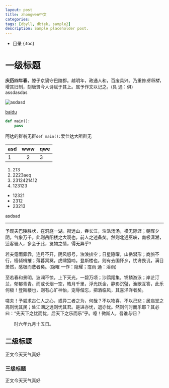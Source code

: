 ```yaml
---
layout: post
title: zhongwen中文
categories: 
tags: [dbyll, dbtek, sample2]
description: Sample placeholder post.
---
```


* 目录
{:toc}

# 一级标题

**庆历四年春**，滕子京谪守巴陵郡。越明年，政通人和，百废具兴。乃重修*岳阳楼*，增其旧制，刻唐贤今人诗赋于其上。属予作文以记之。(具 通：俱)  
assdasdas

![asdasd](https://avatars1.githubusercontent.com/u/9462987?s=400&v=4)

[baidu](http://www.baidu.com)

``` py
def main():
    pass
```

阿达的群翁无群```def main():```爱仕达大所群无

| asd | www | qwe |
| --- | :---: | --- |
| 1 | 2 | 3 |

1. 213
1. 2223aeq
1. 2312421412
2. 123123

- 12321
- 2312
- 23213

asdsad

-------------------

予观夫巴陵胜状，在洞庭一湖。衔远山，吞长江，浩浩汤汤，横无际涯；朝晖夕阴，气象万千。此则岳阳楼之大观也，前人之述备矣。然则北通巫峡，南极潇湘，迁客骚人，多会于此，览物之情，得无异乎?

  若夫霪雨霏霏，连月不开，阴风怒号，浊浪排空；日星隐曜，山岳潜形；商旅不行，樯倾楫摧；薄暮冥冥，虎啸猿啼。登斯楼也，则有去国怀乡，忧谗畏讥，满目萧然，感极而悲者矣。(隐曜 一作：隐耀；霪雨 通：淫雨)

至若春和景明，波澜不惊，上下天光，一碧万顷；沙鸥翔集，锦鳞游泳；岸芷汀兰，郁郁青青。而或长烟一空，皓月千里，浮光跃金，静影沉璧，渔歌互答，此乐何极！登斯楼也，则有心旷神怡，宠辱偕忘，把酒临风，其喜洋洋者矣。

嗟夫！予尝求古仁人之心，或异二者之为，何哉？不以物喜，不以己悲；居庙堂之高则忧其民；处江湖之远则忧其君。是进亦忧，退亦忧。然则何时而乐耶？其必曰：“先天下之忧而忧，后天下之乐而乐”乎。噫！微斯人，吾谁与归？

　　时六年九月十五日。

## 二级标题

正文今天天气真好

### 三级标题

正文今天天气真好
